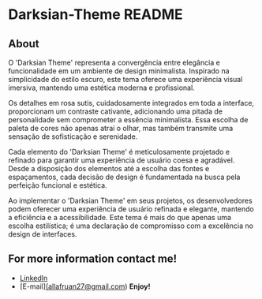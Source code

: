 # Darksian-Theme README

## About

O 'Darksian Theme' representa a convergência entre elegância e funcionalidade em um ambiente de design minimalista. Inspirado na simplicidade do estilo escuro, este tema oferece uma experiência visual imersiva, mantendo uma estética moderna e profissional.

Os detalhes em rosa sutis, cuidadosamente integrados em toda a interface, proporcionam um contraste cativante, adicionando uma pitada de personalidade sem comprometer a essência minimalista. Essa escolha de paleta de cores não apenas atrai o olhar, mas também transmite uma sensação de sofisticação e serenidade.

Cada elemento do 'Darksian Theme' é meticulosamente projetado e refinado para garantir uma experiência de usuário coesa e agradável. Desde a disposição dos elementos até a escolha das fontes e espaçamentos, cada decisão de design é fundamentada na busca pela perfeição funcional e estética.

Ao implementar o 'Darksian Theme' em seus projetos, os desenvolvedores podem oferecer uma experiência de usuário refinada e elegante, mantendo a eficiência e a acessibilidade. Este tema é mais do que apenas uma escolha estilística; é uma declaração de compromisso com a excelência no design de interfaces.

## For more information contact me!

* [LinkedIn](https://www.linkedin.com/in/ruan-amorim/)
* [E-mail]<a href = "mailto:allafruan27@gmail.com">(allafruan27@gmail.com)</a>
**Enjoy!**
